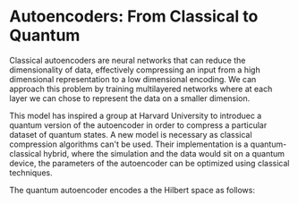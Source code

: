 # Autoencoders: From Classical to Quantum 

Classical autoencoders are neural networks that can reduce the dimensionality of data, effectively compressing an input from a high dimensional representation to a low dimensional encoding. We can approach this problem by training multilayered networks where at each layer we can chose to represent the data on a smaller dimension. 


This model has inspired a group at Harvard University to introduec a quantum version of the autoencoder in order to compress a particular dataset of quantum states. A new model is necessary as classical compression algorithms can't be used. Their implementation is a quantum-classical hybrid, where the simulation and the data would sit on a quantum device, the parameters of the autoencoder can be optimized using classical techniques.

The quantum autoencoder encodes a the Hilbert space as follows:
